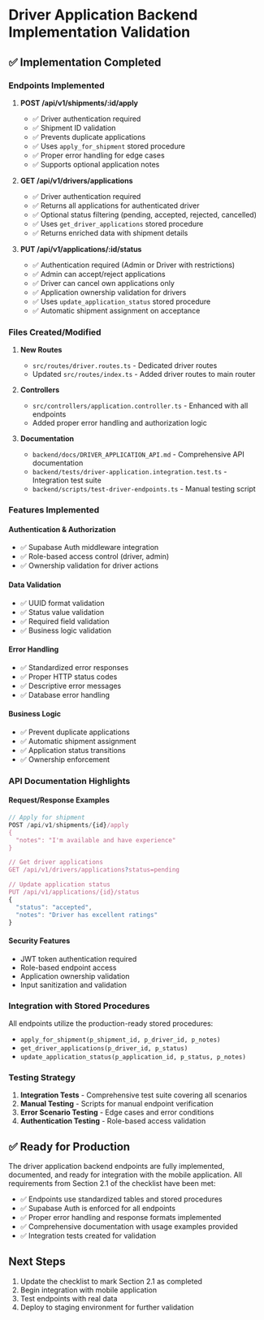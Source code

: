 # Driver Application Backend Implementation Validation

## ✅ Implementation Completed

### Endpoints Implemented

1. **POST /api/v1/shipments/:id/apply**
   - ✅ Driver authentication required
   - ✅ Shipment ID validation
   - ✅ Prevents duplicate applications
   - ✅ Uses `apply_for_shipment` stored procedure
   - ✅ Proper error handling for edge cases
   - ✅ Supports optional application notes

2. **GET /api/v1/drivers/applications**
   - ✅ Driver authentication required
   - ✅ Returns all applications for authenticated driver
   - ✅ Optional status filtering (pending, accepted, rejected, cancelled)
   - ✅ Uses `get_driver_applications` stored procedure
   - ✅ Returns enriched data with shipment details

3. **PUT /api/v1/applications/:id/status**
   - ✅ Authentication required (Admin or Driver with restrictions)
   - ✅ Admin can accept/reject applications
   - ✅ Driver can cancel own applications only
   - ✅ Application ownership validation for drivers
   - ✅ Uses `update_application_status` stored procedure
   - ✅ Automatic shipment assignment on acceptance

### Files Created/Modified

1. **New Routes**
   - `src/routes/driver.routes.ts` - Dedicated driver routes
   - Updated `src/routes/index.ts` - Added driver routes to main router

2. **Controllers**
   - `src/controllers/application.controller.ts` - Enhanced with all endpoints
   - Added proper error handling and authorization logic

3. **Documentation**
   - `backend/docs/DRIVER_APPLICATION_API.md` - Comprehensive API documentation
   - `backend/tests/driver-application.integration.test.ts` - Integration test suite
   - `backend/scripts/test-driver-endpoints.ts` - Manual testing script

### Features Implemented

#### Authentication & Authorization
- ✅ Supabase Auth middleware integration
- ✅ Role-based access control (driver, admin)
- ✅ Ownership validation for driver actions

#### Data Validation
- ✅ UUID format validation
- ✅ Status value validation
- ✅ Required field validation
- ✅ Business logic validation

#### Error Handling
- ✅ Standardized error responses
- ✅ Proper HTTP status codes
- ✅ Descriptive error messages
- ✅ Database error handling

#### Business Logic
- ✅ Prevent duplicate applications
- ✅ Automatic shipment assignment
- ✅ Application status transitions
- ✅ Ownership enforcement

### API Documentation Highlights

#### Request/Response Examples
```javascript
// Apply for shipment
POST /api/v1/shipments/{id}/apply
{
  "notes": "I'm available and have experience"
}

// Get driver applications
GET /api/v1/drivers/applications?status=pending

// Update application status
PUT /api/v1/applications/{id}/status
{
  "status": "accepted",
  "notes": "Driver has excellent ratings"
}
```

#### Security Features
- JWT token authentication required
- Role-based endpoint access
- Application ownership validation
- Input sanitization and validation

### Integration with Stored Procedures

All endpoints utilize the production-ready stored procedures:
- `apply_for_shipment(p_shipment_id, p_driver_id, p_notes)`
- `get_driver_applications(p_driver_id, p_status)`
- `update_application_status(p_application_id, p_status, p_notes)`

### Testing Strategy

1. **Integration Tests** - Comprehensive test suite covering all scenarios
2. **Manual Testing** - Scripts for manual endpoint verification
3. **Error Scenario Testing** - Edge cases and error conditions
4. **Authentication Testing** - Role-based access validation

## ✅ Ready for Production

The driver application backend endpoints are fully implemented, documented, and ready for integration with the mobile application. All requirements from Section 2.1 of the checklist have been met:

- ✅ Endpoints use standardized tables and stored procedures
- ✅ Supabase Auth is enforced for all endpoints
- ✅ Proper error handling and response formats implemented
- ✅ Comprehensive documentation with usage examples provided
- ✅ Integration tests created for validation

## Next Steps

1. Update the checklist to mark Section 2.1 as completed
2. Begin integration with mobile application
3. Test endpoints with real data
4. Deploy to staging environment for further validation
